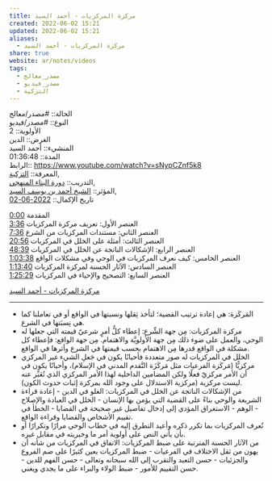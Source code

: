 ```yaml
---  
title: مركزة المركزيات - أحمد السيد  
created: 2022-06-02 15:21  
updated: 2022-06-02 15:21  
aliases:  
  - مركزة المركزيات - أحمد السيد  
share: true  
website: ar/notes/videos  
tags:  
  - مصدر_معالج  
  - مصدر_فيديو  
  - التزكية  
---  
```

  
  
  
الحالة:: #مصدر/معالج  
النوع:: #مصدر/فيديو  
اﻷولوية:: 2  
الغرض:: الدين  
المنشيء:: أحمد السيد  
المدة:: 01:36:48  
الرابط:: https://www.youtube.com/watch?v=sNypCZnf5k8  
المعرفة:: [التزكية](%D8%A7%D9%84%D8%AA%D8%B2%D9%83%D9%8A%D8%A9.md),  
التدريب:: [دورة البناء المنهجي](%D8%AF%D9%88%D8%B1%D8%A9%20%D8%A7%D9%84%D8%A8%D9%86%D8%A7%D8%A1%20%D8%A7%D9%84%D9%85%D9%86%D9%87%D8%AC%D9%8A.md),  
المؤثر:: [الشيخ أحمد بن يوسف السيد](%D8%A7%D9%84%D8%B4%D9%8A%D8%AE%20%D8%A3%D8%AD%D9%85%D8%AF%20%D8%A8%D9%86%20%D9%8A%D9%88%D8%B3%D9%81%20%D8%A7%D9%84%D8%B3%D9%8A%D8%AF.md),  
تاريخ اﻹكمال:: [2022-06-02](2022-06-02.md)  
  
<a href="https://www.youtube.com/watch?v=sNypCZnf5k8&amp;t=0">0:00</a> المقدمة<br><a href="https://www.youtube.com/watch?v=sNypCZnf5k8&amp;t=216">3:36</a> العنصر الأول: تعريف مركزة المركزيات<br><a href="https://www.youtube.com/watch?v=sNypCZnf5k8&amp;t=456">7:36</a> العنصر الثاني: مستندات المركزيات من الشرع<br><a href="https://www.youtube.com/watch?v=sNypCZnf5k8&amp;t=1256">20:56</a> العنصر الثالث: أمثلة على الخلل في المركزيات<br><a href="https://www.youtube.com/watch?v=sNypCZnf5k8&amp;t=2919">48:39</a> العنصر الرابع: الإشكالات الناتجة عن الخلل في المركزيات<br><a href="https://www.youtube.com/watch?v=sNypCZnf5k8&amp;t=3818">1:03:38</a> العنصر الخامس: كيف نعرف المركزيات في الوحي وفي مشكلات الواقع<br><a href="https://www.youtube.com/watch?v=sNypCZnf5k8&amp;t=4420">1:13:40</a> العنصر السادس: الآثار الحسنة لمركزة المركزيات<br><a href="https://www.youtube.com/watch?v=sNypCZnf5k8&amp;t=5129">1:25:29</a> العنصر السابع: التصحيح والإحياء في المركزيات  
  
[مركزة المركزيات - أحمد السيد](https://www.youtube.com/watch?v=sNypCZnf5k8)  
  
---  
  
- المَركَزة: هي إعادة ترتيب القضية؛ لتأخذ ثِقلها ونسبتها في الواقع أو في تعاملنا كما هي نِسبَتها في الشرع.  
- مركزة المركزيات: مِن جهة الشِّرع: إعطاء كلُّ أمرٍ شرعيّ قيمته التي جعلها له الوحي، والعمل على ضوء ذلك مِن جهة الأولويَّة والاهتمام. مِن جهة الواقع: فإعطاء كل مشكلة في الواقع قدرها مِن الاهتمام بحسب قيمتها في الشرع وأثرها في الواقع.  
- الخلل في المركزيات له صور متعددة فأحيانًا يكون في جَعلِ الشيء غير المركزي مركزيًّا (مَركَزة الفرعيات مثل مَركَزَة التَّقدم المدني في الإسلام)، وأحيانًا يكون في أن الأمر مركزيّ فعلًا ولكن المضامين الداخلية لهذا الأمر المركزي الذي تُعَبِّر عنه ليست مركزية (مركزية الاستدلال على وجود الله بمركزة إثبات حدوث الكون).  
- من الإشكالات الناتجة عن الخلل في المركزيات: الغلو في الدين - إعادة قراءة الشريعة والوحي بناءً على القضية التي يؤمن بها الإنسان - الخلل في العبادة والإصلاح - الوهم - الاستغراق المؤدي إلى إدخال تفاصيل غير صحيحة في القضايا - الخطأ في تقييم الأشخاص والقضايا وقراءة الواقع.  
- تُعرف المركزيات بما تكرر ذكره وأعيد التطرق إليه في خطاب الوحي مرارًا وتكرارًا أو بأن يأتي النص على أولوية أمر ما وخيريته في مقابل غيره.  
- من الآثار الحسنة المترتبة على ضبط المركزيات: الاتفاق في المركزيات من شأنه أن يهون من ثقل الاختلاف في الفرعيات - ضبط المركزيات يعين كثيرًا على ضم الفروع والجزئيات - حسن التعبد والتقرب إلى الله سبحانه وتعالى - حسن الفهم للدين - حسن التقييم للأمور - ضبط الولاء والبراء على ما يجدي ويغني.  
